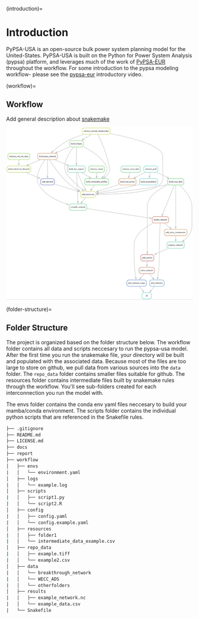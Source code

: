 (introduction)=
# Introduction

PyPSA-USA is an open-source bulk power system planning model for the United-States. PyPSA-USA is built on the Python for Power System Analysis (pypsa) platform, and leverages much of the work of [PyPSA-EUR](https://pypsa-eur.readthedocs.io/en/latest/index.html) throughout the workflow. For some introduction to the pypsa modeling workflow- please see the [pypsa-eur](https://youtu.be/ty47YU1_eeQ?si=Cz90jWcN1xk1Eq4i) introductory video.

(workflow)=
## Workflow 

Add general description about [snakemake](https://snakemake.readthedocs.io/en/stable/index.html) 

![pypsa-usa workflow](https://github.com/PyPSA/pypsa-usa/blob/master/workflow/repo_data/dag.jpg?raw=true)

(folder-structure)=
## Folder Structure 

The project is organized based on the folder structure below. The workflow folder contains all data and scripts neccesary to run the pypsa-usa model. After the first time you run the snakemake file, your directory will be built and populated with the associated data. Because most of the files are too large to store on github, we pull data from various sources into the `data` folder. The `repo_data` folder contains smaller files suitable for github. The resources folder contains intermediate files built by snakemake rules through the workflow. You'll see sub-folders created for each interconnection you run the model with. 

The envs folder contains the conda env yaml files neccesary to build your mamba/conda environment. The scripts folder contains the individual python scripts that are referenced in the Snakefile rules.

```bash
├── .gitignore
├── README.md
├── LICENSE.md
├── docs
├── report
├── workflow
│   ├── envs
|   │   └── environment.yaml
│   ├── logs
|   │   └── example.log
│   ├── scripts
|   │   ├── script1.py
|   │   └── script2.R
│   ├── config
|   │   ├── config.yaml
|   │   └── config.example.yaml
│   ├── resources
|   │   ├── folder1
|   │   └── intermediate_data_example.csv
│   ├── repo_data
|   │   ├── example.tiff
|   │   └── example2.csv
│   ├── data
|   │   └── breakthrough_network
|   │   └── WECC_ADS
|   │   └── otherfolders
│   ├── results
|   │   ├── example_network.nc
|   │   └── example_data.csv
|   └── Snakefile
```
